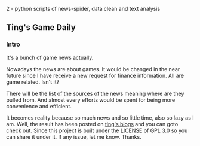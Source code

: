 2 - python scripts of news-spider, data clean and text analysis

## Ting's Game Daily

### Intro

It's a bunch of game news actually.

Nowadays the news are about games. It would be changed in the near future since I have receive a new request for finance information. All are game related. Isn't it?

There will be the list of the sources of the news meaning where are they pulled from. And almost every efforts would be spent for being more convenience and efficient.

It becomes reality because so much news and so little time, also so lazy as I am. Well, the result has been posted on [ting's blogs](https://tatatingting.github.io/) and you can goto check out. Since this project is built under the [LICENSE](./LICENSE) of GPL 3.0 so you can share it under it. If any issue, let me know. Thanks.
